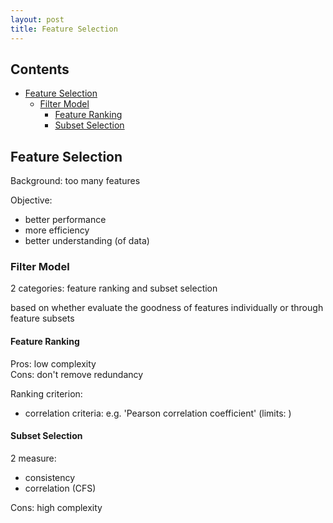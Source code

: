 ```yaml
---
layout: post
title: Feature Selection
---
```


## Contents

- [Feature Selection](#feature-selection)
    - [Filter Model](#filter-model)
        - [Feature Ranking](#feature-ranking)
        - [Subset Selection](#subset-selection)

## Feature Selection

Background: too many features

Objective:

- better performance
- more efficiency
- better understanding (of data)

### Filter Model

2 categories: feature ranking and subset selection

based on whether evaluate the goodness of features individually or through feature subsets

#### Feature Ranking

Pros: low complexity  
Cons: don't remove redundancy

Ranking criterion:

- correlation criteria: e.g. 'Pearson correlation coefficient' (limits: )

<!-- - 'Relief' -->

#### Subset Selection

2 measure:

- consistency
- correlation (CFS)

Cons: high complexity
